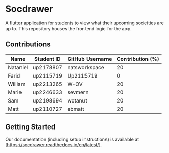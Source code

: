 # Socdrawer

A flutter application for students to view what their upcoming socieities are up to. This repository houses the frontend logic for the app.

## Contributions

| Name     | Student ID | GitHub Username | Contribution (%) |
|----------|------------|-----------------|------------------|
| Nataniel | up2178807  | natsworkspace   | 20               |
| Farid    | up2115719  | Up2115719       | 0                |
| William  | up2213265  | W-OV            | 20               |
| Marie    | up2246633  | sevmern         | 20               |
| Sam      | up2198694  | wotanut         | 20               |
| Matt     | up2110727  | ebmatt          | 20               |


## Getting Started

Our documentation (including setup instructions) is available at [https://socdrawer.readthedocs.io/en/latest/].